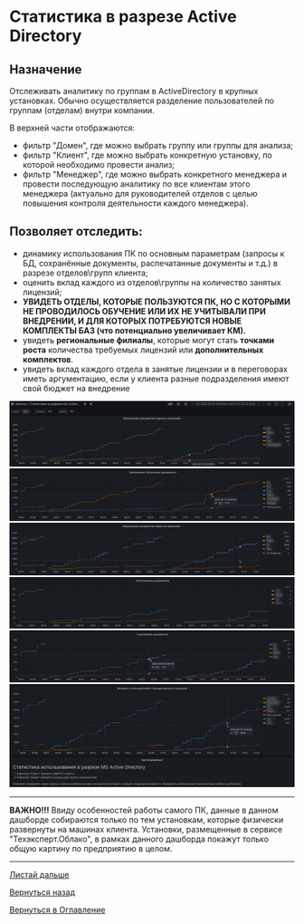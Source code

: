 # Статистика в разрезе Active Directory

## Назначение

Отслеживать аналитику по группам в ActiveDirectory в крупных установках. Обычно осуществляется разделение
пользователей по группам (отделам) внутри компании. 

В верхней части отображаются:
- фильтр "Домен", где можно выбрать группу или группы для анализа;
- фильтр "Клиент", где можно выбрать конкретную установку, по которой необходимо провести анализ;
- фильтр "Менеджер", где можно выбрать конкретного менеджера и провести последующую аналитику по все клиентам этого менеджера
(актуально для руководителей отделов с целью повышения контроля деятельности каждого менеджера).

## Позволяет отследить:

- динамику использования ПК по основным параметрам (запросы к БД, сохранённые документы, распечатанные документы и т.д.) в разрезе отделов\групп клиента;
- оценить вклад каждого из отделов\группы на количество занятых лицензий;
- **УВИДЕТЬ ОТДЕЛЫ, КОТОРЫЕ ПОЛЬЗУЮТСЯ ПК, НО С КОТОРЫМИ НЕ ПРОВОДИЛОСЬ ОБУЧЕНИЕ ИЛИ ИХ НЕ УЧИТЫВАЛИ ПРИ ВНЕДРЕНИИ, И ДЛЯ КОТОРЫХ ПОТРЕБУЮТСЯ НОВЫЕ КОМПЛЕКТЫ БАЗ
  (что потенциально увеличивает КМ).**
- увидеть **региональные филиалы**, которые могут стать **точками роста** количества требуемых лицензий или **дополнительных комплектов**.
- увидеть вклад каждого отдела в занятые лицензии и в переговорах иметь аргументацию, если у клиента разные подразделения имеют свой бюджет на внедрение

![Подключённые пользователи](img/active-directory/domain-docs.png "")
![Подключённые пользователи](img/active-directory/domain-free-docs.png "")
![Подключённые пользователи](img/active-directory/domain-notfree-docs.png "")
![Подключённые пользователи](img/active-directory/domain-print.png "")
![Подключённые пользователи](img/active-directory/domain-save.png "")
![Подключённые пользователи](img/active-directory/domain-active.png "")

---

**ВАЖНО!!!** Ввиду особенностей работы самого ПК, данные в данном дашборде собираются только по тем установкам, которые физически развернуты на машинах клиента.
Установки, размещенные в сервисе "Техэксперт.Облако", в рамках данного дашборда покажут только общую картину по предприятию в целом.

---

[Листай дальше](096-current-emergences.md)

[Вернуться назад](080-dashboards.md)

[Вернуться в Оглавление](Readme.md)